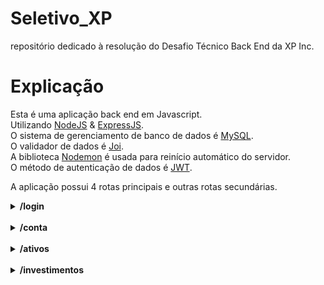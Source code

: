 # Seletivo_XP
repositório dedicado à resolução do Desafio Técnico Back End da XP Inc.

# Explicação

Esta é uma aplicação back end em Javascript.</br>
Utilizando [NodeJS](https://nodejs.org/en/about/) & [ExpressJS](https://expressjs.com/pt-br/).</br>
O sistema de gerenciamento de banco de dados é [MySQL](https://www.mysql.com/).</br>
O validador de dados é [Joi](https://joi.dev/).</br>
A biblioteca [Nodemon](https://nodemon.io/) é usada para reinício automático do servidor.</br>
O método de autenticação de dados é [JWT](https://jwt.io/).</br>

A aplicação possui 4 rotas principais e outras rotas secundárias. </br>


<details>
    <summary> <strong> /login </strong> </summary> <br/>

**POST /** </br>
Responsável por verificar a existência de cliente X no sistema da corretora e gerar um token de permissão para transações e navegação dentro da conta. Recebe o seguinte objeto no body::
```javascript
    {
        "email": "joaosilva@gmail.com",
        "password": "12345678"
    }
```
</br>
Caso as informações de login estejam cadastradas a alguma pessoa cliente presente no banco de dados, o login é feito e o token será retornado:

```javascript
    {
        "token": "eyJhbGciOiJIUzI1NiIsInR5cCI6IkpXVCJ9.eyJlbWFpbCI6ImpvYW9zaWx2YUBnbWFpbC5jb20iLCJzZW5oYSI6IjM0NTU2Nzg4IiwiaWF0IjoxNjU4Njg3NDA2LCJleHAiOjE2NTg2OTEwMDZ9.tgvirutyh2yZRAaJY90TLgDzNNiDwAgfFvzh2AqbPpU"
    }
```
> A resposta do servidor será 200 OK.</br>
> Este token deve ser utilizado em todas as rotas da aplicação na Key Authorization do Header e possui validade de 1h. Após vencimento, é preciso realizar novo login para geração de novo token.
</br>

Caso não:

```javascript
    {
        "message": "No client registered under such data."
    }
```
> A resposta do servidor será 404 Not Found.

</details>
</br>

<details>
    <summary> <strong> /conta </strong> </summary> <br/>

**GET /:codCliente** </br>
Responsável por consultar o saldo do cliente especificado pelo ID:codCliente presente na url, caso o codCliente exista no bando de dados, retornará o seguinte objeto:<br/>
```javascript
    {
        "codCliente": 1,    // ID do cliente.
        "saldo": 335.00  // saldo do cliente 1.
    }
```
> A resposta do servidor será 200 OK. </br>

Caso não exista cliente relacionado a IDentificador da url, o retorno será:
```javascript
    {
        "message": "Client not found."
    }
```
> A resposta do servidor será 404 Not Found.
</br>

**POST /saque** </br>
Responsável por descontar um valor X do saldo do cliente. Recebendo o seguinte objeto no body:<br/>
```javascript
        {
            "codCliente": 1, // IDentificador do cliente no database.
            "valor": 100.00  // valor a ser descontado_sacado da conta do cliente 1.
        }
```
</br>

Caso o valor a ser sacado esteja disponível em conta, retorna o saldo atualizado do cliente após saque:</br>
```javascript
        {
            "codCliente": 2, // IDentificador do cliente no database.
            "saldo": 235.00  // saldo da conta pós-saque
        }
```
> A resposta do servidor será 200 OK.
</br>

Caso nao: </br>
```javascript
    {
        "message": "Not enough funds."
    }
```
> A resposta do servidor será 400 Bad Request.
</br>

**POST /deposito**  </br>
Responsável por depositar um valor X no saldo do cliente. Recebendo o seguinte objeto no body:</br>
```javascript
        {
            "codCliente": 1, // IDentificador do cliente no database.
            "valor": 300.00  // valor a ser depositado na conta do cliente 1.
        }
```
</br>

Caso o codCliente faça referência a algum IDentificador cadastrado no sistema, retorna o saldo atualizado do cliente após depósito: </br>
```javascript
        {
            "codCliente": 1, // IDentificador do cliente no database.
            "saldo": 535.00  // saldo pós-depósito.
        }
```
> A resposta do servidor será 200 OK.
</br>

Caso não, retorna:
```javascript
    {
        "message": "Client not found."
    }
```
> A resposta do servidor será 404 Not Found.
</details></br>

<details>
    <summary> <strong> /ativos </strong> </summary> <br/>

**GET /:codAtivo** </br>
Responsável por consultar todas as informações referentes ao ativo identificado na url. </br>
```javascript
        {
            "codAtivo": 65,  // IDentificador do ativo.
            "qtdeAtivo": 49, // quantidade do ativo 65 disponível para venda na corretora.
            "valor": "12.50" // preço de cada ação do ativo 65.
        }
```
> A resposta do servidor será 200 OK.
</br>

**GET /cliente/:codCliente** </br>
Responsável por consultar todos os ativos que o cliente de ID X, especificado na url, possui naquela corretora, retornando um array de objeto, como por exemplo:</br>
```javascript
        [
            {
                "codCliente": 1,
                "codAtivo": 65,
                "qtdeAtivo": 0,
                "valor": 12.50,
            },
            {
                "codCliente": 1,
                "codAtivo": 73,
                "qtdeAtivo": 10,
                "valor": 2.50
            }
        ]
```
> A resposta do servidor será 200 OK.
</details></br>

<details>
    <summary> <strong> /investimentos </strong> </summary> <br/>

**POST /vender** </br>
Responsável por vender X ativos de determinado cliente de acordo com sua carteira. Recebe o seguinte objeto no body:</br>
```javascript
        {
            "codCliente": 1, // conta do cliente que vai vender os ativos.
            "codAtivo": 65,  // código do ativo que será vendido.
            "qtdeAtivo": 9  // quantidade de ativos que será vendida.
        }
```
</br>
Caso, a pessoa cliente em questão tenha a quantidade de ações em carteira para realizar o montante da venda, o retorno será:</br>

```javascript
        {
            "message": "Assets sold!"
        }
```
</br>
Caso não:

```javascript
        {
            "message": "Not enough assets to complete the sell."
        }
```

**POST /comprar** </br>
Responsável por comprar X ações de ativo X por determinado cliente. Recebe o seguinte objeto no body:<br/>
 ```javascript
        {
            "codCliente": 1,  // IDentificador do cliente que realiza a compra.
            "codAtivo": 65,   // IDentificador do ativo sendo comprado.
            "qtdeAtivo": 100  // quantidade de ativos a serem comprados.
        }
```
</details>

</br>

